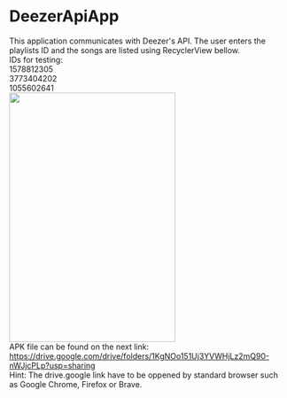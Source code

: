 # DeezerApiApp
This application communicates with Deezer's API. The user enters the playlists ID and the songs are listed using RecyclerView bellow.<br>
IDs for testing: <br>
1578812305<br>
3773404202<br>
1055602641
<br>
<img src="https://user-images.githubusercontent.com/37705852/168441019-b538bd9e-815a-4917-9c6d-6d33c0ebe54e.gif"  width="300" height="450">
<br>
APK file can be found on the next link:
https://drive.google.com/drive/folders/1KgNOo151Uj3YVWHjLz2mQ90-nWJjcPLp?usp=sharing <br>
Hint: The drive.google link have to be oppened by standard browser such as Google Chrome, Firefox or Brave.
